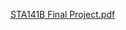 [STA141B Final Project.pdf](https://github.com/user-attachments/files/19300491/STA141B.Final.Project.pdf)

